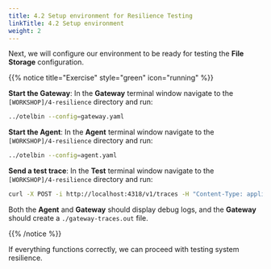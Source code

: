 ```yaml
---
title: 4.2 Setup environment for Resilience Testing
linkTitle: 4.2 Setup environment
weight: 2
---
```


Next, we will configure our environment to be ready for testing the **File Storage** configuration.

{{% notice title="Exercise" style="green" icon="running" %}}

**Start the Gateway**: In the **Gateway** terminal window navigate to the `[WORKSHOP]/4-resilience` directory and run:

```sh { title="Gateway" }
../otelbin --config=gateway.yaml
```

**Start the Agent**: In the **Agent** terminal window navigate to the `[WORKSHOP]/4-resilience` directory and run:

```sh { title="Agent" }
../otelbin --config=agent.yaml
```

**Send a test trace**: In the **Test** terminal window navigate to the `[WORKSHOP]/4-resilience` directory and run:

```sh { title="cURL command" }
curl -X POST -i http://localhost:4318/v1/traces -H "Content-Type: application/json" -d "@trace.json"
```

Both the **Agent** and **Gateway** should display debug logs, and the **Gateway** should create a `./gateway-traces.out` file.

{{% /notice %}}

If everything functions correctly, we can proceed with testing system resilience.
